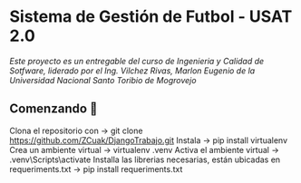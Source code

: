 # Sistema de Gestión de Futbol - USAT 2.0

_Este proyecto es un entregable del curso de Ingenieria y Calidad de Sotfware, liderado por el Ing. Vilchez Rivas, Marlon Eugenio de la Universidad Nacional Santo Toribio de Mogrovejo_

## Comenzando 🚀

Clona el repositorio con -> git clone https://github.com/ZCuak/DjangoTrabajo.git
Instala -> pip install virtualenv
Crea un ambiente virtual -> virtualenv .venv
Activa el ambiente virtual -> .venv\Scripts\activate
Installa las librerias necesarias, están ubicadas en requeriments.txt -> pip install requeriments.txt
